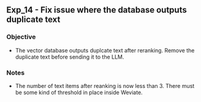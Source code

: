 ## Exp_14 - Fix issue where the database outputs duplicate text

### Objective
- The vector database outputs duplcate text after reranking. Remove the duplicate text before sending it to the LLM.

### Notes
- The number of text items after reanking is now less than 3. There must be some kind of threshold in place inside Weviate.
